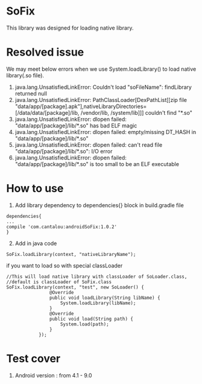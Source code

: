 # SoFix
This library was designed for loading native library.

# Resolved issue
We may meet below errors when we use System.loadLibrary() to load native library(.so file).  
1. java.lang.UnsatisfiedLinkError: Couldn't load "soFileName": findLibrary returned null  
2. java.lang.UnsatisfiedLinkError: PathClassLoader[DexPathList[[zip file "data/app/[package].apk"],nativeLibraryDirectories=[/data/data/[package]/lib, /vendor/lib, /system/lib]]] couldn't find "*.so"  
3. java.lang.UnsatisfiedLinkError: dlopen failed: "data/app/[package]/lib/*.so" has bad ELF magic
4. java.lang.UnsatisfiedLinkError: dlopen failed: empty/missing DT_HASH in "data/app/[package]/lib/*.so"
5. java.lang.UnsatisfiedLinkError: dlopen failed: can't read file "data/app/[package]/lib/*.so": I/O error
6. java.lang.UnsatisfiedLinkError: dlopen failed: "data/app/[package]/lib/*.so" is too small to be an ELF executable  

# How to use
1. Add library dependency to dependencies{} block in build.gradle file  
```
dependencies{
...
compile 'com.cantalou:androidSoFix:1.0.2'
}

```
2. Add in java code  
```
SoFix.loadLibrary(context, "nativeLibraryName");
```  
if you want to load so with special classLoader
```
//This will load native library with classLoader of SoLoader.class, 
//default is classLoader of SoFix.class 
SoFix.loadLibrary(context, "test", new SoLoader() {
                @Override
                public void loadLibrary(String libName) {
                    System.loadLibrary(libName);
                }
                @Override
                public void load(String path) {
                    System.load(path);
                }
            });
```

# Test cover
1. Android version : from 4.1 - 9.0
